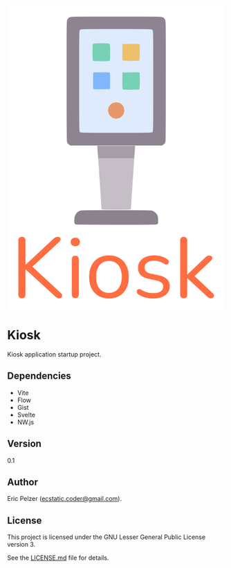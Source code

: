 ![](https://github.com/senselogic/KIOSK/blob/master/LOGO/kiosk.png)

# Kiosk

Kiosk application startup project.

## Dependencies

*   Vite
*   Flow
*   Gist
*   Svelte
*   NW.js

## Version

0.1

## Author

Eric Pelzer (ecstatic.coder@gmail.com).

## License

This project is licensed under the GNU Lesser General Public License version 3.

See the [LICENSE.md](LICENSE.md) file for details.

